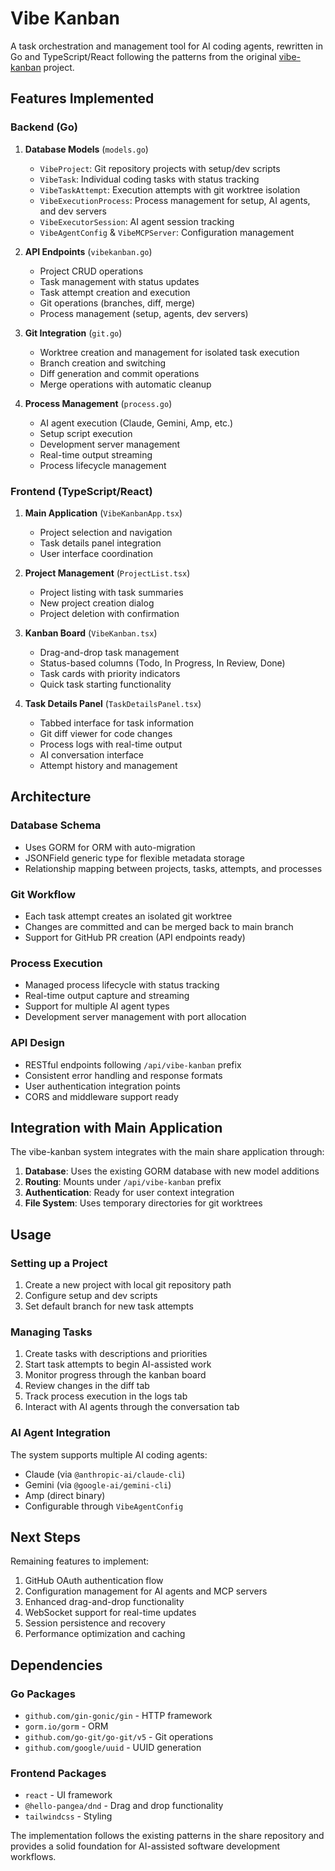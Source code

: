 # Vibe Kanban

A task orchestration and management tool for AI coding agents, rewritten in Go and TypeScript/React following the patterns from the original [vibe-kanban](https://github.com/BloopAI/vibe-kanban.git) project.

## Features Implemented

### Backend (Go)

1. **Database Models** (`models.go`)
   - `VibeProject`: Git repository projects with setup/dev scripts
   - `VibeTask`: Individual coding tasks with status tracking
   - `VibeTaskAttempt`: Execution attempts with git worktree isolation
   - `VibeExecutionProcess`: Process management for setup, AI agents, and dev servers
   - `VibeExecutorSession`: AI agent session tracking
   - `VibeAgentConfig` & `VibeMCPServer`: Configuration management

2. **API Endpoints** (`vibekanban.go`)
   - Project CRUD operations
   - Task management with status updates
   - Task attempt creation and execution
   - Git operations (branches, diff, merge)
   - Process management (setup, agents, dev servers)

3. **Git Integration** (`git.go`)
   - Worktree creation and management for isolated task execution
   - Branch creation and switching
   - Diff generation and commit operations
   - Merge operations with automatic cleanup

4. **Process Management** (`process.go`)
   - AI agent execution (Claude, Gemini, Amp, etc.)
   - Setup script execution
   - Development server management
   - Real-time output streaming
   - Process lifecycle management

### Frontend (TypeScript/React)

1. **Main Application** (`VibeKanbanApp.tsx`)
   - Project selection and navigation
   - Task details panel integration
   - User interface coordination

2. **Project Management** (`ProjectList.tsx`)
   - Project listing with task summaries
   - New project creation dialog
   - Project deletion with confirmation

3. **Kanban Board** (`VibeKanban.tsx`)
   - Drag-and-drop task management
   - Status-based columns (Todo, In Progress, In Review, Done)
   - Task cards with priority indicators
   - Quick task starting functionality

4. **Task Details Panel** (`TaskDetailsPanel.tsx`)
   - Tabbed interface for task information
   - Git diff viewer for code changes
   - Process logs with real-time output
   - AI conversation interface
   - Attempt history and management

## Architecture

### Database Schema
- Uses GORM for ORM with auto-migration
- JSONField generic type for flexible metadata storage
- Relationship mapping between projects, tasks, attempts, and processes

### Git Workflow
- Each task attempt creates an isolated git worktree
- Changes are committed and can be merged back to main branch
- Support for GitHub PR creation (API endpoints ready)

### Process Execution
- Managed process lifecycle with status tracking
- Real-time output capture and streaming
- Support for multiple AI agent types
- Development server management with port allocation

### API Design
- RESTful endpoints following `/api/vibe-kanban` prefix
- Consistent error handling and response formats
- User authentication integration points
- CORS and middleware support ready

## Integration with Main Application

The vibe-kanban system integrates with the main share application through:

1. **Database**: Uses the existing GORM database with new model additions
2. **Routing**: Mounts under `/api/vibe-kanban` prefix
3. **Authentication**: Ready for user context integration
4. **File System**: Uses temporary directories for git worktrees

## Usage

### Setting up a Project

1. Create a new project with local git repository path
2. Configure setup and dev scripts
3. Set default branch for new task attempts

### Managing Tasks

1. Create tasks with descriptions and priorities
2. Start task attempts to begin AI-assisted work
3. Monitor progress through the kanban board
4. Review changes in the diff tab
5. Track process execution in the logs tab
6. Interact with AI agents through the conversation tab

### AI Agent Integration

The system supports multiple AI coding agents:
- Claude (via `@anthropic-ai/claude-cli`)
- Gemini (via `@google-ai/gemini-cli`) 
- Amp (direct binary)
- Configurable through `VibeAgentConfig`

## Next Steps

Remaining features to implement:
1. GitHub OAuth authentication flow
2. Configuration management for AI agents and MCP servers
3. Enhanced drag-and-drop functionality
4. WebSocket support for real-time updates
5. Session persistence and recovery
6. Performance optimization and caching

## Dependencies

### Go Packages
- `github.com/gin-gonic/gin` - HTTP framework
- `gorm.io/gorm` - ORM
- `github.com/go-git/go-git/v5` - Git operations
- `github.com/google/uuid` - UUID generation

### Frontend Packages
- `react` - UI framework
- `@hello-pangea/dnd` - Drag and drop functionality
- `tailwindcss` - Styling

The implementation follows the existing patterns in the share repository and provides a solid foundation for AI-assisted software development workflows.